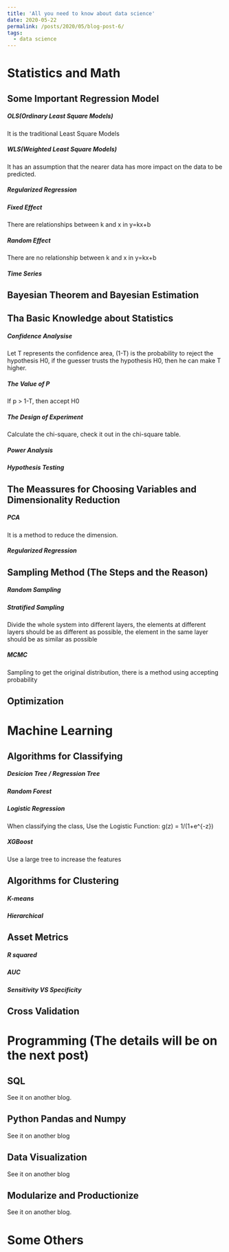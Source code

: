 ```yaml
---
title: 'All you need to know about data science'
date: 2020-05-22
permalink: /posts/2020/05/blog-post-6/
tags:
  - data science
---
```


# Statistics and Math
## Some Important Regression Model
##### OLS(Ordinary Least Square Models)
It is the traditional Least Square Models


##### WLS(Weighted Least Square Models)
It has an assumption that the nearer data has more impact on the data to be predicted.



##### Regularized Regression




##### Fixed Effect
There are relationships between k and x in y=kx+b



##### Random Effect
There are no relationship between k and x in y=kx+b



##### Time Series




## Bayesian Theorem and Bayesian Estimation










## Tha Basic Knowledge about Statistics
##### Confidence Analysise
Let T represents the confidence area, (1-T) is the probability to reject the hypothesis H0, if the guesser trusts the hypothesis H0, then he can make T higher.


##### The Value of P
If p > 1-T, then accept H0


##### The Design of Experiment
Calculate the chi-square, check it out in the chi-square table.




##### Power Analysis



##### Hypothesis Testing








## The Meassures for Choosing Variables and Dimensionality Reduction

##### PCA  
It is a method to reduce the dimension.







##### Regularized Regression









## Sampling Method (The Steps and the Reason)

##### Random Sampling




##### Stratified Sampling
Divide the whole system into different layers, the elements at different layers should be as different as possible, the element in the same layer should be as similar as possible



##### MCMC
Sampling to get the original distribution, there is a method using accepting probability


## Optimization









# Machine Learning
## Algorithms for Classifying
##### Desicion Tree / Regression Tree

##### Random Forest


##### Logistic Regression
When classifying the class, Use the Logistic Function: g(z) = 1/(1+e^{-z})


##### XGBoost
Use a large tree to increase the features

















## Algorithms for Clustering
##### K-means


##### Hierarchical











## Asset Metrics
##### R squared


##### AUC




##### Sensitivity VS Specificity















## Cross Validation




# Programming (The details will be on the next post)
## SQL
See it on another blog.
## Python Pandas and Numpy
See it on another blog
## Data Visualization
See it on another blog
## Modularize and Productionize
See it on another blog.









# Some Others
